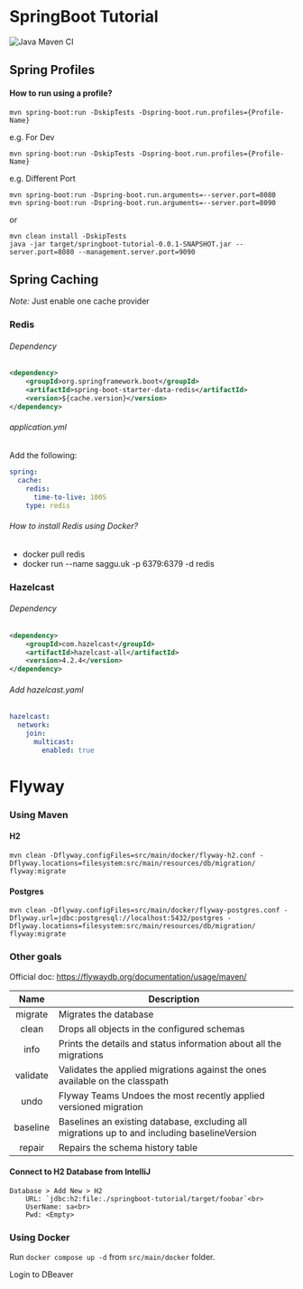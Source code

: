 # SpringBoot Tutorial
![Java Maven CI](https://github.com/jssaggu/springboot-tutorial/actions/workflows/maven.yml/badge.svg)


## Spring Profiles

#### How to run using a profile?

```
mvn spring-boot:run -DskipTests -Dspring-boot.run.profiles={Profile-Name}
```

e.g. For Dev

```
mvn spring-boot:run -DskipTests -Dspring-boot.run.profiles={Profile-Name}
```

e.g. Different Port

```
mvn spring-boot:run -Dspring-boot.run.arguments=--server.port=8080
mvn spring-boot:run -Dspring-boot.run.arguments=--server.port=8090
```

or

```
mvn clean install -DskipTests
java -jar target/springboot-tutorial-0.0.1-SNAPSHOT.jar --server.port=8080 --management.server.port=9090
```

## Spring Caching

*Note:* Just enable one cache provider

### Redis

###### Dependency
```xml
<dependency>
    <groupId>org.springframework.boot</groupId>
    <artifactId>spring-boot-starter-data-redis</artifactId>
    <version>${cache.version}</version>
</dependency>
```

###### application.yml
Add the following: 
```yaml
spring:
  cache:
    redis:
      time-to-live: 100S
    type: redis
```

###### How to install Redis using Docker?

* docker pull redis
* docker run --name saggu.uk -p 6379:6379 -d redis

### Hazelcast

###### Dependency
```xml
<dependency>
    <groupId>com.hazelcast</groupId>
    <artifactId>hazelcast-all</artifactId>
    <version>4.2.4</version>
</dependency>
```

###### Add hazelcast.yaml
```yaml
hazelcast:
  network:
    join:
      multicast:
        enabled: true
```

# Flyway

### Using Maven

#### H2
 `mvn clean -Dflyway.configFiles=src/main/docker/flyway-h2.conf -Dflyway.locations=filesystem:src/main/resources/db/migration/ flyway:migrate`
#### Postgres
 `mvn clean -Dflyway.configFiles=src/main/docker/flyway-postgres.conf -Dflyway.url=jdbc:postgresql://localhost:5432/postgres -Dflyway.locations=filesystem:src/main/resources/db/migration/ flyway:migrate`

### Other goals 
Official doc: https://flywaydb.org/documentation/usage/maven/

|   Name   | Description                                                                                  |
|:--------:|----------------------------------------------------------------------------------------------|
| migrate  | Migrates the database                                                                        |
|  clean   | Drops all objects in the configured schemas                                                  |
|   info   | Prints the details and status information about all the migrations                           |
| validate | Validates the applied migrations against the ones available on the classpath                 |
|   undo   | Flyway Teams 	Undoes the most recently applied versioned migration                           |
| baseline | Baselines an existing database, excluding all migrations up to and including baselineVersion |
|  repair  | Repairs the schema history table                                                             |

#### Connect to H2 Database from IntelliJ
    Database > Add New > H2
        URL: `jdbc:h2:file:./springboot-tutorial/target/foobar`<br>
        UserName: sa<br>
        Pwd: <Empty>

 ### Using Docker

Run `docker compose up -d` from `src/main/docker` folder.

Login to DBeaver